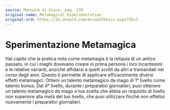 ```yaml
---
source: Manuale di Gioco, pag. 170
original-name: Metamagical Experimentation
original-srd: https://2e.aonprd.com/ArcaneThesis.aspx?ID=2
---
```


# Sperimentazione Metamagica

Hai capito che la pratica nota come metamagia è la reliquia di un antico
passato, in cui i maghi dovevano creare in prima persona i loro incantesimi e le
relative varianti, anziché affidarsi a quelli scritti da altri e tramandati nel
corso degli anni. Questo ti permette di applicare efficacemente diversi effetti
metamagici. Ottieni un talento metamagico da mago di 1° livello come talento
bonus. Dal 4° livello, durante i preparativi giornalieri, puoi ottenere un
talento metamagico da mago a tua scelta che abbia un requisito di livello non
superiore alla metà del tuo livello, che puoi utilizzare finché non effettui
nuovamente i preparativi giornalieri.
